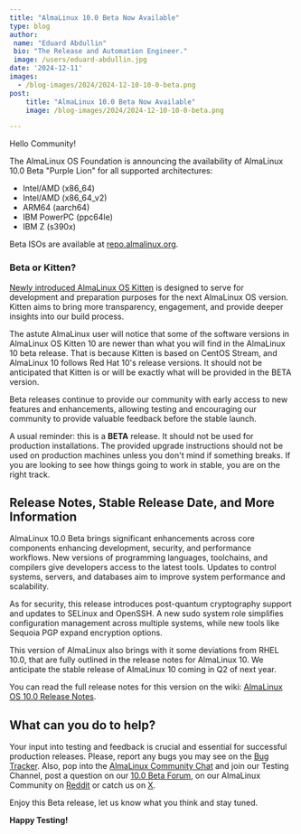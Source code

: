 ```yaml
---
title: "AlmaLinux 10.0 Beta Now Available"
type: blog
author:
 name: "Eduard Abdullin"
 bio: "The Release and Automation Engineer."
 image: /users/eduard-abdullin.jpg
date: '2024-12-11'
images:
  - /blog-images/2024/2024-12-10-10-0-beta.png
post:
    title: "AlmaLinux 10.0 Beta Now Available"
    image: /blog-images/2024/2024-12-10-10-0-beta.png

---
```


Hello Community! 

The AlmaLinux OS Foundation is announcing the availability of AlmaLinux 10.0 Beta "Purple Lion" for all supported architectures:
* Intel/AMD (x86_64)
* Intel/AMD (x86_64_v2)
* ARM64 (aarch64)
* IBM PowerPC (ppc64le)
* IBM Z (s390x)

Beta ISOs are available at [repo.almalinux.org](https://repo.almalinux.org/almalinux/10.0-beta/isos/). 

### Beta or Kitten?

[Newly introduced AlmaLinux OS Kitten](https://almalinux.org/blog/2024-10-22-introducing-almalinux-os-kitten/) is designed to serve for development and preparation purposes for the next AlmaLinux OS version. Kitten aims to bring more transparency, engagement, and  provide deeper insights into our build process. 

The astute AlmaLinux user will notice that some of the software versions in AlmaLinux OS Kitten 10 are newer than what you will find in the AlmaLinux 10 beta release. That is because Kitten is based on CentOS Stream, and AlmaLinux 10 follows Red Hat 10's release versions. It should not be anticipated that Kitten is or will be exactly what will be provided in the BETA version.

Beta releases continue to provide our community with early access to new features and enhancements, allowing testing and encouraging our community to provide valuable feedback before the stable launch.

A usual reminder: this is a **BETA** release. It should not be used for production installations. The provided upgrade instructions should not be used on production machines unless you don't mind if something breaks. If you are looking to see how things going to work in stable, you are on the right track.

## Release Notes, Stable Release Date, and More Information

AlmaLinux 10.0 Beta brings significant enhancements across core components enhancing development, security, and performance workflows. New versions of programming languages, toolchains, and compilers give developers access to the latest tools. Updates to control systems, servers, and databases aim to improve system performance and scalability.

As for security, this release introduces post-quantum cryptography support and updates to SELinux and OpenSSH. A new sudo system role simplifies configuration management across multiple systems, while new tools like Sequoia PGP expand encryption options.

This version of AlmaLinux also brings with it some deviations from RHEL 10.0, that are fully outlined in the release notes for AlmaLinux 10. We anticipate the stable release of AlmaLinux 10 coming in Q2 of next year.

You can read the full release notes for this version on the wiki: [AlmaLinux OS 10.0 Release Notes](https://wiki.almalinux.org/release-notes/10.0-beta.html).

## What can you do to help?

Your input into testing and feedback is crucial and essential for successful production releases. 
Please, report any bugs you may see on the [Bug Tracker](https://bugs.almalinux.org/). Also, pop into the [AlmaLinux Community Chat](https://chat.almalinux.org) and join our Testing Channel, post a question on our [10.0 Beta Forum](https://forums.almalinux.org/c/devel/10-beta/42), on our AlmaLinux Community on [Reddit](https://reddit.com/r/almalinux) or catch us on [X](https://twitter.com/almalinux). 

Enjoy this Beta release, let us know what you think and stay tuned.

**Happy Testing!**
